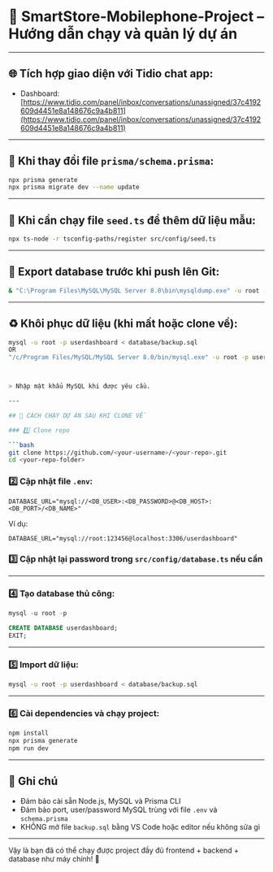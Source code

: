 # 📱 SmartStore-Mobilephone-Project – Hướng dẫn chạy và quản lý dự án

---

## 🌐 Tích hợp giao diện với Tidio chat app:

- Dashboard: [https://www.tidio.com/panel/inbox/conversations/unassigned/37c4192609d4451e8a148676c9a4b811](https://www.tidio.com/panel/inbox/conversations/unassigned/37c4192609d4451e8a148676c9a4b811)

---

## 🔄 Khi thay đổi file `prisma/schema.prisma`:

```bash
npx prisma generate
npx prisma migrate dev --name update
```

---

## 🌱 Khi cần chạy file `seed.ts` để thêm dữ liệu mẫu:

```bash
npx ts-node -r tsconfig-paths/register src/config/seed.ts
```

---

## 📀 Export database trước khi push lên Git:

```bash
& "C:\Program Files\MySQL\MySQL Server 8.0\bin\mysqldump.exe" -u root -p userdashboard > database\backup.sql
```

---

## ♻️ Khôi phục dữ liệu (khi mất hoặc clone về):

````bash
mysql -u root -p userdashboard < database/backup.sql
OR
"/c/Program Files/MySQL/MySQL Server 8.0/bin/mysql.exe" -u root -p userdashboard < database/backup.sql



> Nhập mật khẩu MySQL khi được yêu cầu.

---

## 🚀 CÁCH CHẠY DỰ ÁN SAU KHI CLONE VỀ

### 1️⃣ Clone repo

```bash
git clone https://github.com/<your-username>/<your-repo>.git
cd <your-repo-folder>
````

### 2️⃣ Cập nhật file `.env`:

```env
DATABASE_URL="mysql://<DB_USER>:<DB_PASSWORD>@<DB_HOST>:<DB_PORT>/<DB_NAME>"
```

Ví dụ:

```env
DATABASE_URL="mysql://root:123456@localhost:3306/userdashboard"
```

### 3️⃣ Cập nhật lại password trong `src/config/database.ts` nếu cần

---

### 4️⃣ Tạo database thủ công:

```sql
mysql -u root -p
```

```sql
CREATE DATABASE userdashboard;
EXIT;
```

---

### 5️⃣ Import dữ liệu:

```bash
mysql -u root -p userdashboard < database/backup.sql
```

---

### 6️⃣ Cài dependencies và chạy project:

```bash
npm install
npx prisma generate
npm run dev
```

---

## 📌 Ghi chú

- Đảm bảo cài sẵn Node.js, MySQL và Prisma CLI
- Đảm bảo port, user/password MySQL trùng với file `.env` và `schema.prisma`
- KHÔNG mở file `backup.sql` bằng VS Code hoặc editor nếu không sửa gì

---

Vậy là bạn đã có thể chạy được project đầy đủ frontend + backend + database như máy chính! 🚀
